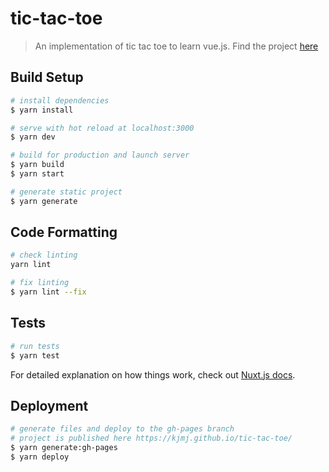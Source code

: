 # tic-tac-toe

> An implementation of tic tac toe to learn vue.js. Find the project [here](https://kjmj.github.io/tic-tac-toe/)

## Build Setup

``` bash
# install dependencies
$ yarn install

# serve with hot reload at localhost:3000
$ yarn dev

# build for production and launch server
$ yarn build
$ yarn start

# generate static project
$ yarn generate
```

## Code Formatting
``` bash
# check linting
yarn lint

# fix linting
$ yarn lint --fix
```

## Tests
```bash
# run tests
$ yarn test
```

For detailed explanation on how things work, check out [Nuxt.js docs](https://nuxtjs.org).

## Deployment
```bash
# generate files and deploy to the gh-pages branch
# project is published here https://kjmj.github.io/tic-tac-toe/
$ yarn generate:gh-pages
$ yarn deploy
```